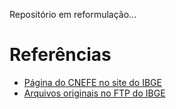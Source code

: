 Repositório em reformulação...

# Referências

- [Página do CNEFE no site do IBGE](https://ww2.ibge.gov.br/home/estatistica/populacao/censo2010/cnefe/default_cnefe.shtm)
- [Arquivos originais no FTP do IBGE](ftp://ftp.ibge.gov.br/Censos/Censo_Demografico_2010/Cadastro_Nacional_de_Enderecos_Fins_Estatisticos)
